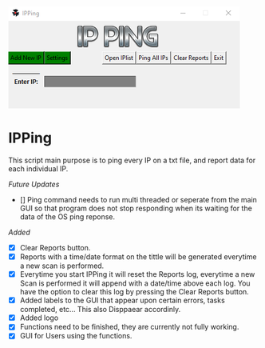 ![](/images/preview.png)

# IPPing
This script main purpose is to ping every IP on a txt file, and report data for each individual IP.

*Future Updates*

- [] Ping command needs to run multi threaded or seperate from the main GUI so that program does not stop responding when its waiting for the data of the OS ping reponse.


*Added*

- [x] Clear Reports button.
- [x] Reports with a time/date format on the tittle will be generated everytime a new scan is performed.
- [x] Everytime you start IPPing it will reset the Reports log, everytime a new Scan is performed it will append with a date/time above each log. You have the option to clear this log by pressing the Clear Reports button.
- [x] Added labels to the GUI that appear upon certain errors, tasks completed, etc... This also Disppaear accordinly.
- [x] Added logo
- [x] Functions need to be finished, they are currently not fully working.
- [x] GUI for Users using the functions.
